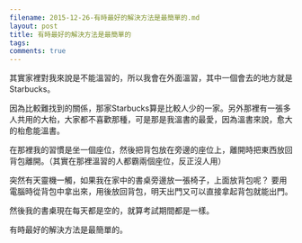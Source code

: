```yaml
---
filename: 2015-12-26-有時最好的解決方法是最簡單的.md
layout: post
title: 有時最好的解決方法是最簡單的
tags: 
comments: true
---
```


其實家裡對我來說是不能溫習的，所以我會在外面溫習，其中一個會去的地方就是Starbucks。

因為比較難找到的關係，那家Starbucks算是比較人少的一家。另外那裡有一張多人共用的大枱，大家都不喜歡那種，可是那是我溫書的最愛，因為溫書來說，愈大的枱愈能溫書。

在那裡我的習慣是坐一個座位，然後把背包放在旁邊的座位上，離開時把東西放回背包離開。（其實在那裡溫習的人都霸兩個座位，反正沒人用）

突然有天靈機一觸，如果我在家中的書桌旁邊放一張椅子，上面放背包呢？
要用電腦時從背包中拿出來，用後放回背包，明天出門又可以直接拿起背包就能出門。

然後我的書㮚現在每天都是空的，就算考試期間都是一樣。

有時最好的解決方法是最簡單的。